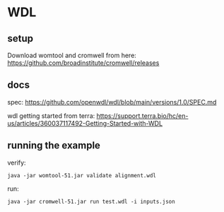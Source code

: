# WDL

## setup

Download womtool and cromwell from here: https://github.com/broadinstitute/cromwell/releases

## docs

spec: https://github.com/openwdl/wdl/blob/main/versions/1.0/SPEC.md

wdl getting started from terra: https://support.terra.bio/hc/en-us/articles/360037117492-Getting-Started-with-WDL

## running the example

verify: 

```
java -jar womtool-51.jar validate alignment.wdl
```

run:

```
java -jar cromwell-51.jar run test.wdl -i inputs.json
```

